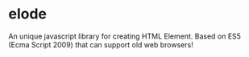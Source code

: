 # elode
An unique javascript library for creating HTML Element. Based on ES5 (Ecma Script 2009) that can support old web browsers!
